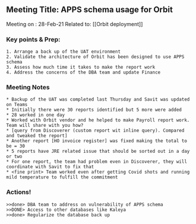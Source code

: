 ## Meeting Title: APPS schema usage for Orbit 
Meeting on   : 28-Feb-21 
Related to: [[Orbit deployment]]

### Key points & Prep:
	1. Arrange a back up of the UAT environment
	2. Validate the architecture of Orbit has been designed to use APPS schema  
	3. Assess how much time it takes to make the report work 
	4. Address the concerns of the DBA team and update Finance

### Meeting Notes
	* Backup of the UAT was completed last Thursday and Savit was updated on Teams
	* Initially there were 30 reports identified but 5 more were added
	* 28 worked in one day
	* Worked with Orbit vendor and he helped to make Payroll report work. Team will share with you how?
	* [query from Discoverer (custom report wit inline query). Compared and tweaked the report] 
	* Another report [HO invoice register] was fixed making the total to be = 30
	* 5 reports have JRE related issue that should be sorted out in a day or two 
	* For one report, the team had problem even in Discoverer, they will coordinate with Savit to fix that
	* <fine print> Team worked even after getting Covid shots and running mild temperature to fulfill the commitment 

### Actions!
    >>done> DBA team to address on vulnerability of APPS schema
    >>DONE> Access to other databases like Kaleya
    >>done> Regularize the database back up

